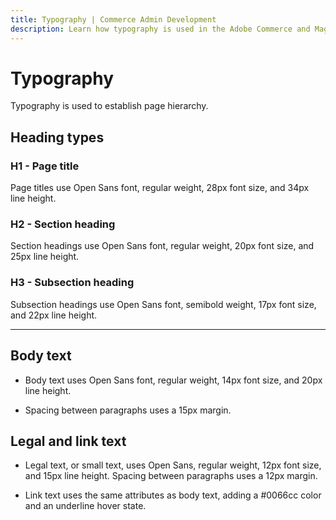 ```yaml
---
title: Typography | Commerce Admin Development
description: Learn how typography is used in the Adobe Commerce and Magento Open Source Admin application.
---
```


# Typography

Typography is used to establish page hierarchy.

## Heading types

### H1 - Page title

Page titles use Open Sans font, regular weight, 28px font size, and 34px line height.

### H2 - Section heading

Section headings use Open Sans font, regular weight, 20px font size, and 25px line height.

### H3 - Subsection heading

Subsection headings use Open Sans font, semibold weight, 17px font size, and 22px line height.

---

## Body text

*  Body text uses Open Sans font, regular weight, 14px font size, and 20px line height.

*  Spacing between paragraphs uses a 15px margin.

## Legal and link text

*  Legal text, or small text, uses Open Sans, regular weight, 12px font size, and 15px line height. Spacing between paragraphs uses a 12px margin.

*  Link text uses the same attributes as body text, adding a #0066cc color and an underline hover state.
